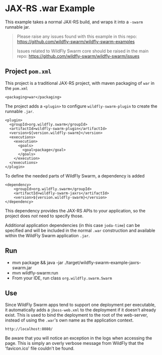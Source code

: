 # JAX-RS .war Example

This example takes a normal JAX-RS build, and wraps it into
a `-swarm` runnable jar.

> Please raise any issues found with this example in this repo:
> https://github.com/wildfly-swarm/wildfly-swarm-examples
>
> Issues related to WildFly Swarm core should be raised in the main repo:
> https://github.com/wildfly-swarm/wildfly-swarm/issues

## Project `pom.xml`

This project is a traditional JAX-RS project, with maven packaging
of `war` in the `pom.xml`

    <packaging>war</packaging>

The project adds a `<plugin>` to configure `wildfly-swarm-plugin` to
create the runnable `.jar`.

    <plugin>
      <groupId>org.wildfly.swarm</groupId>
      <artifactId>wildfly-swarm-plugin</artifactId>
      <version>${version.wildfly-swarm}</version>
      <executions>
        <execution>
          <goals>
            <goal>package</goal>
          </goals>
        </execution>
      </executions>
    </plugin>

To define the needed parts of WildFly Swarm, a dependency is added

    <dependency>
        <groupId>org.wildfly.swarm</groupId>
        <artifactId>wildfly-swarm-jaxrs</artifactId>
        <version>${version.wildfly-swarm}</version>
    </dependency>

This dependency provides the JAX-RS APIs to your application, so the
project does *not* need to specify those.

Additional application dependencies (in this case `joda-time`) can be
specified and will be included in the normal `.war` construction and available
within the WildFly Swarm application `.jar`.

## Run

* mvn package && java -jar ./target/wildfly-swarm-example-jaxrs-swarm.jar
* mvn wildfly-swarm:run
* From your IDE, run class `org.wildfly.swarm.Swarm`

## Use

Since WildFly Swarm apps tend to support one deployment per executable, it
automatically adds a `jboss-web.xml` to the deployment if it doesn't already
exist.  This is used to bind the deployment to the root of the web-server,
instead of using the `.war`'s own name as the application context.

    http://localhost:8080/

Be aware that you will notice an exception in the logs when accessing the page.
This is simply an overly verbose message from WildFly that the 'favicon.ico' file couldn't be found.

